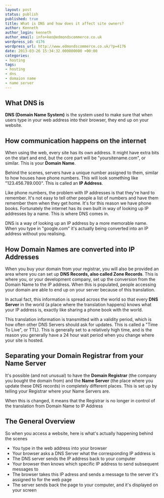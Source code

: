```yaml
---
layout: post
status: publish
published: true
title: What is DNS and how does it affect site owners?
author: Kenneth
author_login: kenneth
author_email: info+ken@edmondscommerce.co.uk
wordpress_id: 4176
wordpress_url: http://www.edmondscommerce.co.uk/?p=4176
date: 2013-03-26 15:34:32.000000000 +00:00
categories:
- hosting
tags:
- hosting
- dns
- domaion name
- name server
---
```

<h2>What DNS is</h2>

<strong>DNS (Domain Name System)</strong> is the system used to make sure that when users type in your web address into their browser, they end up on your website.

<h2>How communication happens on the internet</h2>

When using the web, every site has its own address. It might have extra bits on the start and end, but the core part will be "yoursitename.com", or similar. This is your <strong>Domain Name</strong>.

Behind the scenes, servers have a unique number assigned to them, similar to how houses have phone numbers. This will look something like "123.456.789.000". This is called an <strong>IP Address</strong>.

Like phone numbers, the problem with IP addresses is that they're hard to remember. It's not easy to tell other people a list of numbers and have them remember them when they get home. It's for this reason we have phone books. Fortunately the internet has its own built in way of looking up IP addresses by a name. This is where DNS comes in.

DNS is a way of looking up an IP address by a more memorable name. When you type in "google.com" it's actually being converted into an IP address without you realising.

<h2>How Domain Names are converted into IP Addresses</h2>

When you buy your domain from your registrar, you will also be provided an area where you can set up <strong>DNS Records, also called Zone Records</strong>. This is where you, or your development company, set up the conversion from the Domain Name to the IP address. When this is populated, people accessing your domain are able to end up on your server because of this translation.

In actual fact, this information is spread across the world so that every <strong>DNS Server</strong> in the world (a place where the translation happens) knows what your IP address is, exactly like sharing a phone book with the world.

This translation information is transmitted with a validity period, which is how often other DNS Servers should ask for updates. This is called a "Time To Live", or TTL). This is generally set to a relatively high time, and is the reason you generally have a 24 hour wait period when you change where your site is hosted.

<h2>Separating your Domain Registrar from your Name Server</h2>

It's possible (and not unusual) to have the <strong>Domain Registrar</strong> (the company you bought the domain from) and the <strong>Name Server</strong> (the place where you update these DNS records) in completely different places. This is set up by telling your Registrar where your Name Servers are.

When this is changed, it means that the Registrar is no longer in control of the translation from Domain Name to IP Address

<h2>The General Overview</h2>

So when you access a website, here is what's actually happening behind the scenes

<ul>
<li>You type in the web address into your browser</li>
<li>Your browser asks a DNS Server what the corresponding IP address is</li>
<li>The DNS server sends the IP address back to your computer</li>
<li>Your browser then knows which specific IP address to send subsequent messages to</li>
<li>The browser takes this IP adress and sends a message to the server it's assigned to for the web page</li>
<li>The server sends back the page to your computer, and it's displayed on your screen</li>
</ul>
